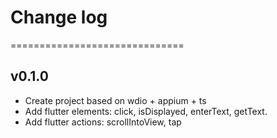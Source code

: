 # Change log

==============================

## v0.1.0

- Create project based on wdio + appium + ts
- Add flutter elements: click, isDisplayed, enterText, getText.
- Add flutter actions: scrollIntoView, tap
